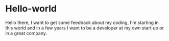 # Hello-world
Hello there, I want to get some feedback about my coding, I'm starting in this world and in a few years I want to be a developer at my own start up or in a great company. 
